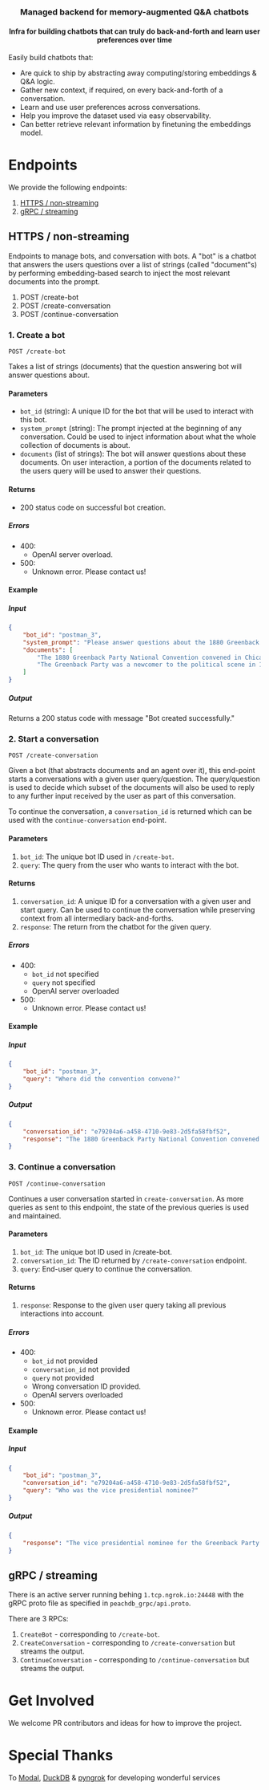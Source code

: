 <h3 align="center">Managed backend for memory-augmented Q&A chatbots</h3>
<h4 align="center">Infra for building chatbots that can truly do back-and-forth and learn user preferences over time</h4>

Easily build chatbots that:
- Are quick to ship by abstracting away computing/storing embeddings & Q&A logic.
- Gather new context, if required, on every back-and-forth of a conversation.
- Learn and use user preferences across conversations.
- Help you improve the dataset used via easy observability.
- Can better retrieve relevant information by finetuning the embeddings model.


# Endpoints

We provide the following endpoints:
1. [HTTPS / non-streaming](https://github.com/peach-db/peachdb/blob/master/README.md#https--non-streaming)
2. [gRPC / streaming](https://github.com/peach-db/peachdb/blob/master/README.md#grpc--streaming)


## HTTPS / non-streaming

Endpoints to manage bots, and conversation with bots. A "bot" is a chatbot that answers the users questions over a list of strings (called "document"s) by performing embedding-based search to inject the most relevant documents into the prompt.

1. POST /create-bot
2. POST /create-conversation
3. POST /continue-conversation

### 1. Create a bot 
`POST /create-bot`

Takes a list of strings (documents) that the question answering bot will answer questions about.

#### Parameters

- `bot_id` (string): A unique ID for the bot that will be used to interact with this bot.
- `system_prompt` (string): The prompt injected at the beginning of any conversation. Could be used to inject information about what the whole collection of documents is about. 
- `documents` (list of strings): The bot will answer questions about these documents. On user interaction, a portion of the documents related to the users query will be used to answer their questions.

#### Returns

- 200 status code on successful bot creation.

##### Errors

- 400:
  - OpenAI server overload.
- 500:
  - Unknown error. Please contact us!

#### Example

##### Input

```json
{
    "bot_id": "postman_3",
    "system_prompt": "Please answer questions about the 1880 Greenback Party National Convention.",
    "documents": [
        "The 1880 Greenback Party National Convention convened in Chicago from June 9 to June 11 to select presidential and vice presidential nominees and write a party platform for the Greenback Party in the United States presidential election of 1880. Delegates chose James B. Weaver of Iowa for President and Barzillai J. Chambers of Texas for Vice President.",
        "The Greenback Party was a newcomer to the political scene in 1880 having arisen, mostly in the nation's West and South, as a response to the economic depression that followed the Panic of 1873. During the Civil War, Congress had authorized greenbacks, a form of money redeemable in government bonds, rather than in then-traditional gold. After the war, many Democrats and Republicans in the East sought to return to the gold standard, and the government began to withdraw greenbacks from circulation. The reduction of the money supply, combined with the economic depression, made life harder for debtors, farmers, and industrial laborers; the Greenback Party hoped to draw support from these groups."
    ]
}
```

##### Output

Returns a 200 status code with message "Bot created successfully."

### 2. Start a conversation
`POST /create-conversation`

Given a bot (that abstracts documents and an agent over it), this end-point starts a conversations with a given user query/question. The query/question is used to decide which subset of the documents will also be used to reply to any further input received by the user as part of this conversation.

To continue the conversation, a `conversation_id` is returned which can be used with the `continue-conversation` end-point.

#### Parameters

1. `bot_id`: The unique bot ID used in `/create-bot`.
2. `query`: The query from the user who wants to interact with the bot.

#### Returns

1. `conversation_id`: A unique ID for a conversation with a given user and start query. Can be used to continue the conversation while preserving context from all intermediary back-and-forths.
2. `response`: The return from the chatbot for the given query.

##### Errors

- 400:
    - `bot_id` not specified
    - `query` not specified
    - OpenAI server overloaded
- 500:
    - Unknown error. Please contact us!

#### Example

##### Input
```json
{
    "bot_id": "postman_3",
    "query": "Where did the convention convene?"
}
```

##### Output

```json
{
    "conversation_id": "e79204a6-a458-4710-9e83-2d5fa58fbf52",
    "response": "The 1880 Greenback Party National Convention convened in Chicago."
}
```

### 3. Continue a conversation
`POST /continue-conversation`

Continues a user conversation started in `create-conversation`. As more queries as sent to this endpoint, the state of the previous queries is used and maintained.

#### Parameters

1. `bot_id`: The unique bot ID used in /create-bot.
2. `conversation_id`: The ID returned by `/create-conversation` endpoint.
3. `query`: End-user query to continue the conversation.

#### Returns

1. `response`: Response to the given user query taking all previous interactions into account.

##### Errors

- 400:
    - `bot_id` not provided
    - `conversation_id` not provided
    - `query` not provided
    - Wrong conversation ID provided.
    - OpenAI servers overloaded
- 500:
    - Unknown error. Please contact us!
#### Example

##### Input

```json
{
    "bot_id": "postman_3",
    "conversation_id": "e79204a6-a458-4710-9e83-2d5fa58fbf52",
    "query": "Who was the vice presidential nominee?"
}
```

##### Output

```json
{
    "response": "The vice presidential nominee for the Greenback Party in the 1880 United States presidential election was Barzillai J. Chambers of Texas."
}
```

## gRPC / streaming

There is an active server running behing `1.tcp.ngrok.io:24448` with the gRPC proto file as specified in `peachdb_grpc/api.proto`.

There are 3 RPCs:

1. `CreateBot` - corresponding to `/create-bot`.
2. `CreateConversation` - corresponding to `/create-conversation` but streams the output.
3. `ContinueConversation` - corresponding to `/continue-conversation` but streams the output.

# Get Involved
We welcome PR contributors and ideas for how to improve the project.

# Special Thanks
To [Modal](https://modal.com/), [DuckDB](https://github.com/duckdb/duckdb) & [pyngrok](https://pypi.org/project/pyngrok/) for developing wonderful services
